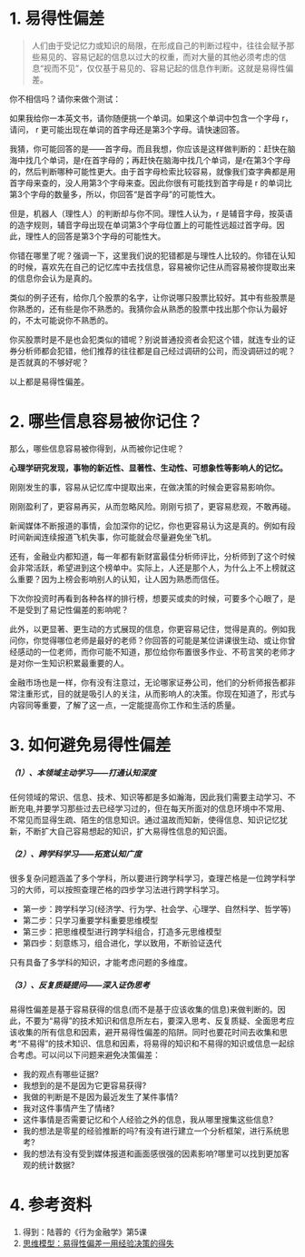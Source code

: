 
# 1. 易得性偏差

> 人们由于受记忆力或知识的局限，在形成自己的判断过程中，往往会赋予那些易见的、容易记起的信息以过大的权重，而对大量的其他必须考虑的信息“视而不见”，仅仅基于易见的、容易记起的信息作判断。这就是易得性偏差。

你不相信吗？请你来做个测试：

如果我给你一本英文书，请你随便挑一个单词。如果这个单词中包含一个字母 r，请问， r 更可能出现在单词的首字母还是第3个字母。请快速回答。

我猜，你可能回答的是——首字母。而且我想，你应该是这样做判断的：赶快在脑海中找几个单词，是r在首字母的；再赶快在脑海中找几个单词，是r在第3个字母的，然后判断哪种可能性更大。由于首字母检索比较容易，就像我们查字典都是用首字母来查的，没人用第3个字母来查。因此你很有可能找到首字母是 r 的单词比第3个字母的数量多，所以，你回答“是首字母”的可能性大。

但是，机器人（理性人）的判断却与你不同。理性人认为，r 是辅音字母，按英语的造字规则，辅音字母出现在单词第3个字母位置上的可能性远超过首字母。因此，理性人的回答是第3个字母的可能性大。

你错在哪里了呢？强调一下，这里我们说的犯错都是与理性人比较的。你错在认知的时候，喜欢先在自己的记忆库中去找信息，容易被你记住从而容易被你提取出来的信息你会认为是真的。

类似的例子还有，给你几个股票的名字，让你说哪只股票比较好。其中有些股票是你熟悉的，还有些是你不熟悉的。我猜你会从熟悉的股票中找出那个你认为最好的，不太可能说你不熟悉的。

你买股票时是不是也会犯类似的错呢？别说普通投资者会犯这个错，就连专业的证券分析师都会犯错，他们推荐的往往都是自己经过调研的公司，而没调研过的呢？是否就真的不够好呢？

以上都是易得性偏差。

# 2. 哪些信息容易被你记住？
那么，哪些信息容易被你得到，从而被你记住呢？

**心理学研究发现，事物的新近性、显著性、生动性、可想象性等影响人的记忆。**

刚刚发生的事，容易从记忆库中提取出来，在做决策的时候会更容易影响你。

刚刚盈利了，更容易再买，从而忽略风险。刚刚亏损了，更容易悲观，不敢再碰。

新闻媒体不断报道的事情，会加深你的记忆，你也更容易认为这是真的。例如有段时间新闻连续报道飞机失事，你可能就会尽量避免坐飞机。

还有，金融业内都知道，每一年都有新财富最佳分析师评比，分析师到了这个时候会非常活跃，希望进到这个榜单中。实际上，人还是那个人，为什么上不上榜就这么重要？因为上榜会影响别人的认知，让人因为熟悉而信任。

下次你投资时再看到各种各样的排行榜，想要买或卖的时候，可要多个心眼了，是不是受到了易记性偏差的影响呢？

此外，以更显著、更生动的方式展现的信息，你更容易记住，觉得是真的。例如我问你，你觉得哪位老师是最好的老师？你回答的可能是某位讲课很生动、或让你曾经感动的一位老师，而你可能不知道，那位给你布置很多作业、不苟言笑的老师才是对你一生知识积累最重要的人。

金融市场也是一样，你有没有注意过，无论哪家证券公司，他们的分析师报告都非常注重形式，目的就是吸引人的关注，从而影响人的决策。你现在知道了，形式与内容同等重要，了解了这一点，一定能提高你工作和生活的质量。

# 3. 如何避免易得性偏差

##### （1）、本领域主动学习——打通认知深度

任何领域的常识、信息、技术、知识等都是多如瀚海，因此我们需要主动学习、不断充电,并要学习那些过去已经学习过的，但在每天所面对的信息环境中不常用、不常见而显得生疏、陌生的信息知识。通过温故而知新，使得信息、知识记忆犹新，不断扩大自己容易想起的知识，扩大易得性信息的知识面。

##### （2）、跨学科学习——拓宽认知广度

很多复杂问题涵盖了多个学科，所以要进行跨学科学习，查理芒格是一位跨学科学习的大师，可以按照查理芒格的四步学习法进行跨学科学习。
* 第一步：跨学科学习(经济学、行为学、社会学、心理学、自然科学、哲学等)
* 第二步：只学习重要学科重要思维模型
* 第三步：把思维模型进行跨学科组合，打造多元思维模型
* 第四步：刻意练习，组合进化，学以致用，不断验证迭代

只有具备了多学科的知识，才能考虑问题的多维度。

##### （3）、反复质疑提问——深入证伪思考

易得性偏差是基于容易获得的信息(而不是基于应该收集的信息)来做判断的。因此，不要为“易得”的技术知识和信息所左右，要深入思考、反复质疑、全面思考应该收集的所有信息和因素，避开易得性偏差的陷阱。同时也要花时间去收集和思考“不易得”的技术知识、信息和因素，将易得的知识和不易得的知识或信息一起综合考虑。可以问以下问题来避免决策偏差：
* 我的观点有哪些证据?
* 我想到的是不是因为它更容易获得?
* 我做的判断是不是因为最近发生了某件事情?
* 我对这件事情产生了情绪?
* 这件事情是否需要记忆和个人经验之外的信息，我从哪里搜集这些信息?
* 我的想法是零星的经验推断的吗?有没有进行建立一个分析框架，进行系统思考?
* 我的想法有没有受到媒体报道和画面感很强的因素影响?哪里可以找到更加客观的统计数据?

# 4. 参考资料
1. 得到：陆蓉的《行为金融学》第5课
2. [思维模型：易得性偏差一用经验决策的得失](https://www.jianshu.com/p/6e304e606a0b)
<!--stackedit_data:
eyJoaXN0b3J5IjpbMTg2ODU5MDE5NF19
-->